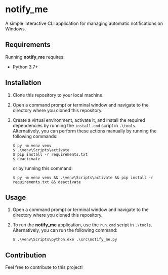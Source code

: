 # notify_me

A simple interactive CLI application for managing automatic notifications on Windows.

## Requirements

Running **notify_me** requires:

* Python 3.7+

## Installation

1. Clone this repository to your local machine.

2. Open a command prompt or terminal window and navigate to the directory where you cloned this repository.

3. Create a virtual environment, activate it, and install the required dependencies by running the `install.cmd` script
   in `.\tools`. Alternatively, you can perform these actions manually by running the following commands:

       $ py -m venv venv
       $ .\venv\Scripts\activate
       $ pip install -r requirements.txt
       $ deactivate

   or by running this command:

       $ py -m venv venv && .\venv\Scripts\activate && pip install -r requirements.txt && deactivate

## Usage

1. Open a command prompt or terminal window and navigate to the directory where you cloned this repository.

2. To run the **notify_me** application, use the `run.cmd` script in `.\tools`. Alternatively, you can run the following
   command:

       $ .\venv\Scripts\python.exe .\src\notify_me.py

## Contribution

Feel free to contribute to this project!